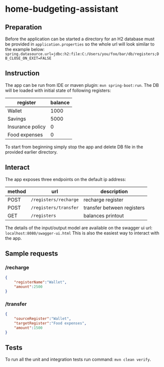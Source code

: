 # home-budgeting-assistant

## Preparation
Before the application can be started a directory for an H2 database must be provided in `application.properties` so the whole url will look similar to the example below:
`spring.datasource.url=jdbc:h2:file:C:/Users/you/foo/bar/db/registers;DB_CLOSE_ON_EXIT=FALSE`

## Instruction
The app can be run from IDE or maven plugin: `mvn spring-boot:run`.
The DB will be loaded with initial state of following registers:

|register|balance|
|---|---|
|Wallet|1000|
|Savings|5000|
|Insurance policy|0|
|Food expenses|0|

To start from beginning simply stop the app and delete DB file in the provided earlier directory.

## Interact
The app exposes three endpoints on the default ip address:

|method|url|description|
|---|---|---|
|POST|`/registers/recharge`|recharge register|
|POST|`/registers/transfer`|transfer between registers|
|GET|`/registers`|balances printout|

The details of the input/output model are available on the swagger ui url:
`localhost:8080/swagger-ui.html`
This is also the easiest way to interact with the app.

## Sample requests
### /recharge
```json
{
    "registerName":"Wallet",
    "amount":2500
}
```
### /transfer
```json
{
    "sourceRegister":"Wallet",
    "targetRegister":"Food expenses",
    "amount":1500
}
```

## Tests
To run all the unit and integration tests run command: `mvn clean verify`.
